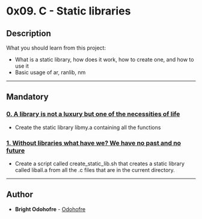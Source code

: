 # 0x09. C - Static libraries

## Description
What you should learn from this project:

* What is a static library, how does it work, how to create one, and how to use it
* Basic usage of ar, ranlib, nm
---
## Mandatory

### [0. A library is not a luxury but one of the necessities of life](./libmy.a)
* Create the static library libmy.a containing all the functions

### [1. Without libraries what have we? We have no past and no future](create_static_lib.sh)
* Create a script called create_static_lib.sh that creates a static library called liball.a from all the .c files that are in the current directory.
---

## Author
* **Bright Odohofre** - [Odohofre](https://github.com/Odohofre)

